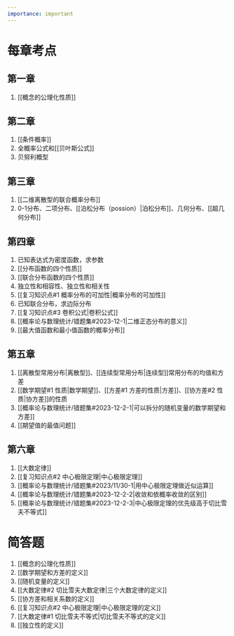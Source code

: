 ```yaml
---
importance: important
---
```

# 每章考点 
## 第一章
1. [[概念的公理化性质]]
## 第二章
1. [[条件概率]]
2. 全概率公式和[[贝叶斯公式]]
3. 贝努利概型
## 第三章
1. [[二维离散型的联合概率分布]]
2. 0-1分布、二项分布、[[泊松分布（possion）|泊松分布]]、几何分布、[[超几何分布]]
## 第四章
1. 已知表达式为密度函数，求参数
2. [[分布函数的四个性质]]
3. [[联合分布函数的四个性质]]
4. 独立性和相容性、独立性和相关性
5. [[复习知识点#1 概率分布的可加性|概率分布的可加性]]
6. 已知联合分布，求边际分布
7. [[复习知识点#3 卷积公式|卷积公式]]
8. [[概率论与数理统计/错题集#2023-12-1|二维正态分布的意义]]
9. [[最大值函数和最小值函数的概率分布]]
## 第五章
1. [[离散型常用分布|离散型]]、[[连续型常用分布|连续型]]常用分布的均值和方差
2. [[数学期望#1 性质|数学期望]]、[[方差#1 方差的性质|方差]]、[[协方差#2 性质|协方差]]的性质
3. [[概率论与数理统计/错题集#2023-12-2-1|可以拆分的随机变量的数学期望和方差]]
4. [[期望值的最值问题]]
## 第六章
1. [[大数定律]]
2. [[复习知识点#2 中心极限定理|中心极限定理]]
3. [[概率论与数理统计/错题集#2023/11/30-1|用中心极限定理做近似运算]]
4. [[概率论与数理统计/错题集#2023-12-2-2|收敛和依概率收敛的区别]]
5. [[概率论与数理统计/错题集#2023-12-2-3|中心极限定理的优先级高于切比雪夫不等式]]

# 简答题
1. [[概念的公理化性质]]
2. [[数学期望和方差的定义]]
3. [[随机变量的定义]]
4. [[大数定律#2 切比雪夫大数定律|三个大数定律的定义]]
5. [[协方差和相关系数的定义]]
6. [[复习知识点#2 中心极限定理|中心极限定理的定义]]
7. [[大数定律#1 切比雪夫不等式|切比雪夫不等式的定义]]
8. [[独立性的定义]]
